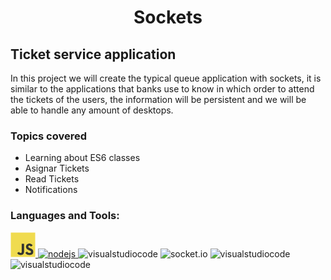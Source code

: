 <h1 align="center">Sockets </h1>
<h2>Ticket service application</h2>
<p>
In this project we will create the typical queue application with sockets, it is similar to the applications that banks use to know in which order to attend the tickets of the users, the information will be persistent and we will be able to handle any amount of desktops. 
</p>

### Topics covered

* Learning about ES6 classes
* Asignar Tickets
* Read Tickets
* Notifications 

<h3 align="left">Languages and Tools:</h3>

<a href="https://developer.mozilla.org/en-US/docs/Web/JavaScript" target="_blank" rel="noreferrer"> <img src="https://raw.githubusercontent.com/devicons/devicon/master/icons/javascript/javascript-original.svg" alt="javascript" width="40" height="40"/> </a>
<a href="https://nodejs.org" target="_blank" rel="noreferrer"> <img src="https://user-images.githubusercontent.com/64670953/199874785-c7db3cfb-760a-4156-afb2-79954f5fcf12.png" alt="nodejs" width="40" height="40"/> </a>
<img src="https://user-images.githubusercontent.com/64670953/177218510-1abd1b80-4f8f-4747-bed1-686a615a951a.svg" alt="visualstudiocode" width="40" height="40"/>
<img src="https://cdn.jsdelivr.net/gh/devicons/devicon/icons/socketio/socketio-original.svg" alt="socket.io" width="40" height="40"/>
<img src="https://cdn.jsdelivr.net/gh/devicons/devicon/icons/css3/css3-original.svg" alt="visualstudiocode" width="40" height="40"/>
<img src="https://cdn.jsdelivr.net/gh/devicons/devicon/icons/html5/html5-original.svg" alt="visualstudiocode" width="40" height="40"/>
